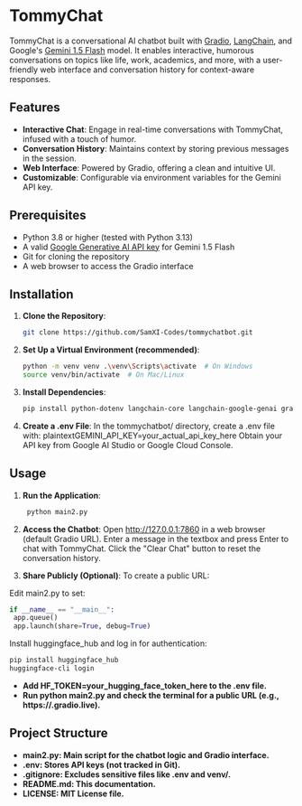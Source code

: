 # TommyChat

TommyChat is a conversational AI chatbot built with [Gradio](https://www.gradio.app/), [LangChain](https://python.langchain.com/), and Google's [Gemini 1.5 Flash](https://ai.google.dev/) model. It enables interactive, humorous conversations on topics like life, work, academics, and more, with a user-friendly web interface and conversation history for context-aware responses.

## Features
- **Interactive Chat**: Engage in real-time conversations with TommyChat, infused with a touch of humor.
- **Conversation History**: Maintains context by storing previous messages in the session.
- **Web Interface**: Powered by Gradio, offering a clean and intuitive UI.
- **Customizable**: Configurable via environment variables for the Gemini API key.

## Prerequisites
- Python 3.8 or higher (tested with Python 3.13)
- A valid [Google Generative AI API key](https://aistudio.google.com/) for Gemini 1.5 Flash
- Git for cloning the repository
- A web browser to access the Gradio interface

## Installation
1. **Clone the Repository**:
   ```bash
   git clone https://github.com/SamXI-Codes/tommychatbot.git

2. **Set Up a Virtual Environment (recommended)**:
   ```bash 
   python -m venv venv .\venv\Scripts\activate  # On Windows
   source venv/bin/activate  # On Mac/Linux

3. **Install Dependencies**:
    ```bash
    pip install python-dotenv langchain-core langchain-google-genai gradio

4. **Create a .env File**:
In the tommychatbot/ directory, create a .env file with:
plaintextGEMINI_API_KEY=your_actual_api_key_here
Obtain your API key from Google AI Studio or Google Cloud Console.

## Usage
1. **Run the Application**:
   ```bash
    python main2.py

2. **Access the Chatbot**:
Open http://127.0.0.1:7860 in a web browser (default Gradio URL).
Enter a message in the textbox and press Enter to chat with TommyChat.
Click the "Clear Chat" button to reset the conversation history.

3. **Share Publicly (Optional)**:
To create a public URL:

Edit main2.py to set:
   ```python
if __name__ == "__main__":
    app.queue()
    app.launch(share=True, debug=True)
 ```
Install huggingface_hub and log in for authentication:
 ``` bash
pip install huggingface_hub
huggingface-cli login
 ```
- **Add HF_TOKEN=your_hugging_face_token_here to the .env file.**
- **Run python main2.py and check the terminal for a public URL (e.g., https://<some-id>.gradio.live).**


## Project Structure

- **main2.py: Main script for the chatbot logic and Gradio interface.**
- **.env: Stores API keys (not tracked in Git).**
- **.gitignore: Excludes sensitive files like .env and venv/.**
- **README.md: This documentation.**
- **LICENSE: MIT License file.**
